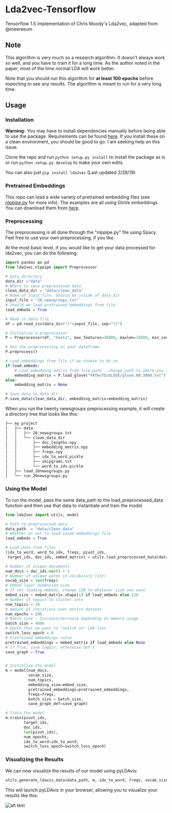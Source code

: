 # Lda2vec-Tensorflow
Tensorflow 1.5 implementation of Chris Moody's Lda2vec, adapted from @meereeum

## Note
This algorithm is very much so a research algorithm. It doesn't always work so well, and you have to train it for a long time. As the author noted in the paper, most of the time normal LDA will work better.

Note that you should run this algorithm for **at least 100 epochs** before expecting to see any results. The algorithm is meant to run for a very long time. 

## Usage
### Installation
**Warning**- You may have to install dependencies manually before being able to use the package. Requirements can be found [here](https://github.com/nateraw/Lda2vec-Tensorflow/issues/27). If you install these on a clean environment, you should be good to go. I am seeking help on this issue.

Clone the repo and run `python setup.py install` to install the package as is or run `python setup.py develop` to make your own edits. 

You can also just `pip install lda2vec` (Last updated 2/28/19)

### Pretrained Embeddings
This repo can load a wide variety of pretrained embedding files (see [nlppipe.py](https://github.com/nateraw/Lda2vec-Tensorflow/blob/5d399a3f21dd3e9a2e84a6220d5f9e3147a3591b/lda2vec/nlppipe.py#L115) for more info). The examples are all using GloVe embeddings. You can download them from [here](https://github.com/stanfordnlp/GloVe). 

### Preprocessing

The preprocessing is all done through the "nlppipe.py" file using Spacy. Feel free to use your own preprocessing, if you like.

At the most basic level, if you would like to get your data processed for lda2vec,
you can do the following:

```python
import pandas as pd
from lda2vec.nlppipe import Preprocessor

# Data directory
data_dir ="data"
# Where to save preprocessed data
clean_data_dir = "data/clean_data"
# Name of input file. Should be inside of data_dir
input_file = "20_newsgroups.txt"
# Should we load pretrained embeddings from file
load_embeds = True

# Read in data file
df = pd.read_csv(data_dir+"/"+input_file, sep="\t")

# Initialize a preprocessor
P = Preprocessor(df, "texts", max_features=30000, maxlen=10000, min_count=30)

# Run the preprocessing on your dataframe
P.preprocess()

# Load embeddings from file if we choose to do so
if load_embeds:
    # Load embedding matrix from file path - change path to where you saved them
    embedding_matrix = P.load_glove("PATH/TO/GLOVE/glove.6B.300d.txt")
else:
    embedding_matrix = None

# Save data to data_dir
P.save_data(clean_data_dir, embedding_matrix=embedding_matrix)
```

When you run the twenty newsgroups preprocessing example, it will create a directory tree that looks like this:
```bash
├── my_project
│   ├── data
│   │   ├── 20_newsgroups.txt
│   │   └── clean_data_dir
│   │       ├── doc_lengths.npy
│   │       ├── embedding_matrix.npy
│   │       ├── freqs.npy
│   │       ├── idx_to_word.pickle
│   │       ├── skipgrams.txt
│   │       └── word_to_idx.pickle
│   ├── load_20newsgroups.py
│   └── run_20newsgroups.py
```

### Using the Model

To run the model, pass the same data_path to the
load_preprocessed_data function and then use that data to instantiate and train the model.

```python
from lda2vec import utils, model

# Path to preprocessed data
data_path  = "data/clean_data"
# Whether or not to load saved embeddings file
load_embeds = True

# Load data from files
(idx_to_word, word_to_idx, freqs, pivot_ids,
 target_ids, doc_ids, embed_matrix) = utils.load_preprocessed_data(data_path, load_embed_matrix=load_embeds)

# Number of unique documents
num_docs = doc_ids.max() + 1
# Number of unique words in vocabulary (int)
vocab_size = len(freqs)
# Embed layer dimension size
# If not loading embeds, change 128 to whatever size you want.
embed_size = embed_matrix.shape[1] if load_embeds else 128
# Number of topics to cluster into
num_topics = 20
# Amount of iterations over entire dataset
num_epochs = 200
# Batch size - Increase/decrease depending on memory usage
batch_size = 4096
# Epoch that we want to "switch on" LDA loss
switch_loss_epoch = 0
# Pretrained embeddings value
pretrained_embeddings = embed_matrix if load_embeds else None
# If True, save logdir, otherwise don't
save_graph = True


# Initialize the model
m = model(num_docs,
          vocab_size,
          num_topics,
          embedding_size=embed_size,
          pretrained_embeddings=pretrained_embeddings,
          freqs=freqs,
          batch_size = batch_size,
          save_graph_def=save_graph)

# Train the model
m.train(pivot_ids,
        target_ids,
        doc_ids,
        len(pivot_ids),
        num_epochs,
        idx_to_word=idx_to_word,
        switch_loss_epoch=switch_loss_epoch)
```

### Visualizing the Results
We can now visualize the results of our model using pyLDAvis:
```python
utils.generate_ldavis_data(data_path, m, idx_to_word, freqs, vocab_size)
```
This will launch pyLDAvis in your browser, allowing you to visualize your results like this:

![alt text](https://github.com/nateraw/Lda2vec-Tensorflow/blob/master/pyLDAvis_results.png)
